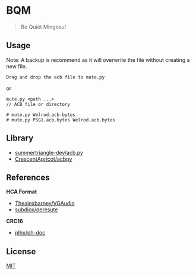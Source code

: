 # BQM
> Be Quiet Mingosu!

## Usage
Note: A backup is recommend as it will overwrite the file without creating a new file.
```
Drag and drop the acb file to mute.py
```
or
```
mute.py <path ...>
// ACB file or directory

# mute.py Welrod.acb.bytes
# mute.py PSG1.acb.bytes Welrod.acb.bytes
```

## Library
* [summertriangle-dev/acb.py](https://github.com/summertriangle-dev/acb.py)
* [CrescentApricot/acbpy](https://github.com/CrescentApricot/acbpy/blob/master/acbpy/handler.py)

## References
**HCA Format**
* [Thealexbarney/VGAudio](https://github.com/Thealexbarney/VGAudio/blob/master/src/VGAudio/Containers/Hca/HcaReader.cs)
* [subdiox/deresute](https://subdiox.github.io/deresute/resource/criware.html#hca-ファイルのフォーマット)

**CRC16**
* [plhx/ph-doc](https://github.com/plhx/ph-doc/blob/master/misc-crc16.rst)

## License
[MIT](https://github.com/KOZ39/BQM/blob/master/LICENSE)